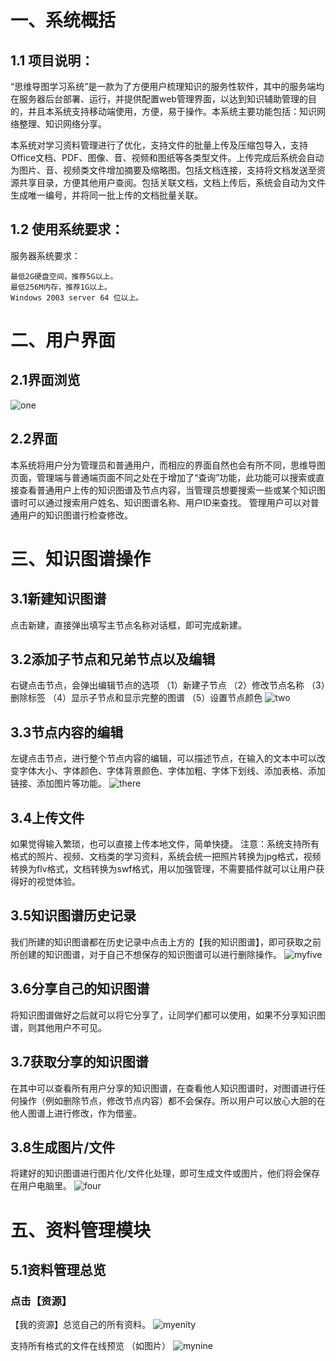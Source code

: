 #  一、系统概括
 
## 1.1 项目说明：
      
   “思维导图学习系统”是一款为了方便用户梳理知识的服务性软件，其中的服务端均在服务器后台部署、运行，并提供配置web管理界面，以达到知识辅助管理的目的，并且本系统支持移动端使用，方便，易于操作。本系统主要功能包括：知识网络整理、知识网络分享。
   
   本系统对学习资料管理进行了优化，支持文件的批量上传及压缩包导入，支持Office文档、PDF、图像、音、视频和图纸等各类型文件。上传完成后系统会自动为图片、音、视频类文件增加摘要及缩略图。包括文档连接，支持将文档发送至资源共享目录，方便其他用户查阅。包括关联文档，文档上传后，系统会自动为文件生成唯一编号，并将同一批上传的文档批量关联。
## 1.2 使用系统要求：   

 服务器系统要求：

    最低2G硬盘空间，推荐5G以上。
    最低256M内存，推荐1G以上。
    Windows 2003 server 64 位以上。
  
# 二、用户界面
## 2.1界面浏览
![one](https://user-images.githubusercontent.com/37893582/40784949-b0d1872e-6519-11e8-9800-54f03377aa96.jpg)


## 2.2界面
  本系统将用户分为管理员和普通用户，而相应的界面自然也会有所不同，思维导图页面，管理端与普通端页面不同之处在于增加了“查询”功能，此功能可以搜索或直接查看普通用户上传的知识图谱及节点内容，当管理员想要搜索一些或某个知识图谱时可以通过搜索用户姓名、知识图谱名称、用户ID来查找。
  管理用户可以对普通用户的知识图谱行检查修改。

# 三、知识图谱操作

## 3.1新建知识图谱
点击新建，直接弹出填写主节点名称对话框，即可完成新建。
## 3.2添加子节点和兄弟节点以及编辑
  右键点击节点，会弹出编辑节点的选项
   （1）新建子节点
   （2）修改节点名称
   （3）删除标签
   （4）显示子节点和显示完整的图谱
   （5）设置节点颜色
![two](https://user-images.githubusercontent.com/37893582/40838506-19715180-65d1-11e8-814b-2b3a17762766.png)
## 3.3节点内容的编辑
左键点击节点，进行整个节点内容的编辑，可以描述节点，在输入的文本中可以改变字体大小、字体颜色、字体背景颜色、字体加粗、字体下划线、添加表格、添加链接、添加图片等功能。
![there](https://user-images.githubusercontent.com/37893582/40838655-c9f7fa22-65d1-11e8-93b7-73f4fd234f32.png)

## 3.4上传文件
如果觉得输入繁琐，也可以直接上传本地文件，简单快捷。
注意：系统支持所有格式的照片、视频、文档类的学习资料，系统会统一把照片转换为jpg格式，视频转换为flv格式，文档转换为swf格式，用以加强管理，不需要插件就可以让用户获得好的视觉体验。
## 3.5知识图谱历史记录
我们所建的知识图谱都在历史记录中点击上方的【我的知识图谱】，即可获取之前所创建的知识图谱，对于自己不想保存的知识图谱可以进行删除操作。
![myfive](https://user-images.githubusercontent.com/37893582/40598668-baae90de-627b-11e8-9630-6e380f957a64.png)
## 3.6分享自己的知识图谱
将知识图谱做好之后就可以将它分享了，让同学们都可以使用，如果不分享知识图谱，则其他用户不可见。
## 3.7获取分享的知识图谱
在其中可以查看所有用户分享的知识图谱，在查看他人知识图谱时，对图谱进行任何操作（例如删除节点，修改节点内容）都不会保存。所以用户可以放心大胆的在他人图谱上进行修改，作为借鉴。
## 3.8生成图片/文件
将建好的知识图谱进行图片化/文件化处理，即可生成文件或图片，他们将会保存在用户电脑里。
![four](https://user-images.githubusercontent.com/37893582/40838928-daeab4d6-65d2-11e8-9544-8def79dac20e.png)


# 五、资料管理模块
## 5.1资料管理总览
### 点击【资源】
【我的资源】总览自己的所有资料。
![myenity](https://user-images.githubusercontent.com/37893582/40599030-bb7da912-627d-11e8-8249-55e623a54574.png)

支持所有格式的文件在线预览 （如图片）
![mynine](https://user-images.githubusercontent.com/37893582/40599079-05834d0a-627e-11e8-986d-0e52b96a253c.png)





